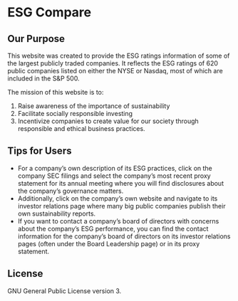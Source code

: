 # ESG Compare

## Our Purpose 
This website was created to provide the ESG ratings information of some of the largest publicly traded companies.  It reflects the ESG ratings of 620 public companies listed on either the NYSE or Nasdaq, most of which are included in the S&P 500.

The mission of this website is to: 
1. Raise awareness of the importance of sustainability
2. Facilitate socially responsible investing
3. Incentivize companies to create value for our society through responsible and ethical business practices.


## Tips for Users
* For a company’s own description of its ESG practices, click on the company SEC filings and select the company’s most recent proxy statement for its annual meeting where you will find disclosures about the company’s governance matters.
* Additionally, click on the company’s own website and navigate to its investor relations page where many big public companies publish their own sustainability reports.
* If you want to contact a company’s board of directors with concerns about the company’s ESG performance, you can find the contact information for the company’s board of directors on its investor relations pages (often under the Board Leadership page) or in its proxy statement.


## License
GNU General Public License version 3.